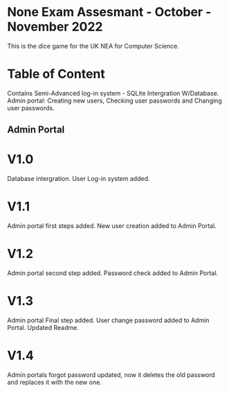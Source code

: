 # None Exam Assesmant - October - November 2022
This is the dice game for the UK NEA for Computer Science.

# Table of Content
Contains Semi-Advanced log-in system - SQLite Intergration W/Database.
Admin portal: Creating new users, Checking user passwords and Changing user passwords.

## Admin Portal
# V1.0
Database intergration.
User Log-in system added.

# V1.1
Admin portal first steps added.
New user creation added to Admin Portal.

# V1.2
Admin portal second step added.
Password check added to Admin Portal.
# V1.3
Admin portal Final step added.
User change password added to Admin Portal.
Updated Readme.
# V1.4
Admin portals forgot password updated, now it deletes the old password and replaces it with the new one.